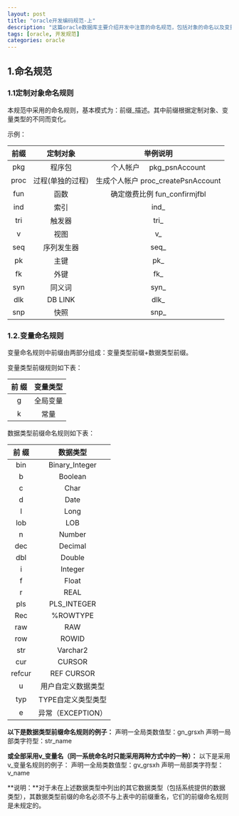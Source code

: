 ```yaml
---
layout: post
title: "oracle开发编码规范-上"
description: "这篇oracle数据库主要介绍开发中注意的命名规范，包括对象的命名以及变量的命名规范"
tags: [oracle, 开发规范]
categories: oracle
---
```


## 1.命名规范

### 1.1定制对象命名规则
本规范中采用的命名规则，基本模式为：前缀_描述。其中前缀根据定制对象、变量类型的不同而变化。

示例：

|前缀|定制对象|举例说明|
|:------------:|:------------:|:------------:|
|pkg    |程序包    |个人帐户     pkg_psnAccount|
|proc    |过程(单独的过程)    |生成个人帐户 proc_createPsnAccount|
|fun    |函数    |确定缴费比例 fun_confirmjfbl|
|ind    |索引    |ind_|
|tri    |触发器    |tri_|
|v    |视图    |v_|
|seq    |序列发生器|    seq_|
|pk    |主键    |pk_|
|fk    |外键    |fk_|
|syn    |同义词    |syn_|
|dlk    |DB LINK|    dlk_|
|snp    |快照    |snp_|

### 1.2.变量命名规则
变量命名规则中前缀由两部分组成：变量类型前缀+数据类型前缀。

变量类型前缀规则如下表：

|前 缀    |变量类型|
|:------------:|:------------:|
|g    |全局变量|
|k    |常量|

数据类型前缀命名规则如下表：

|前 缀    |数据类型|
|:-:|:-:|
|bin    |Binary_Integer|
|b    |Boolean|
|c    |Char|
|d    |Date|
|l    |Long|
|lob    |LOB|
|n    |Number|
|dec    |Decimal|
|dbl    |Double|
|i    |Integer|
|f    |Float|
|r    |REAL|
|pls    |PLS_INTEGER|
|Rec|    %ROWTYPE|
|raw|    RAW|
|row    |ROWID|
|str    |Varchar2|
|cur    |CURSOR|
|refcur    |REF CURSOR|
|u    |用户自定义数据类型|
|typ    |TYPE自定义类型类型|
|e    |异常（EXCEPTION）|

**以下是数据类型前缀命名规则的例子：**
声明一全局类数值型：gn_grsxh
声明一局部类字符型：str_name

**或全部采用v_变量名（同一系统命名时只能采用两种方式中的一种）：**
以下是采用v_变量名规则的例子：
声明一全局类数值型：gv_grsxh
声明一局部类字符型：v_name

**说明：**对于未在上述数据类型中列出的其它数据类型（包括系统提供的数据类型），其数据类型前缀的命名必须不与上表中的前缀重名，它们的前缀命名规则是未规定的。

